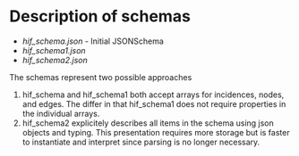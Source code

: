 # Description of schemas

- *hif_schema.json* - Initial JSONSchema
- *hif_schema1.json*
- *hif_schema2.json*

The schemas represent two possible approaches

1. hif_schema and hif_schema1 both accept arrays for incidences, nodes, and edges. The differ in that hif_schema1 does not require properties in the individual arrays.
2. hif_schema2 explicitely describes all items in the schema using json objects and typing. This presentation requires more storage but is faster to instantiate and interpret since parsing is no longer necessary.